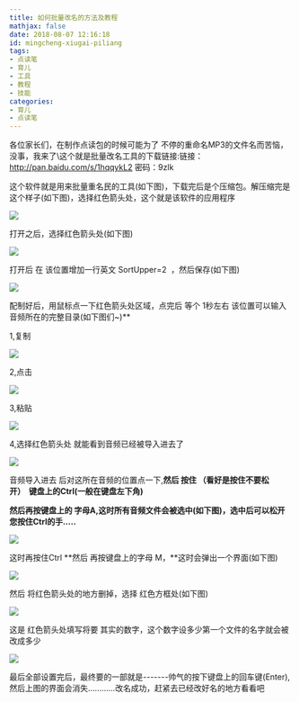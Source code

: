 ```yaml
---
title: 如何批量改名的方法及教程
mathjax: false
date: 2018-08-07 12:16:18
id: mingcheng-xiugai-piliang
tags:
- 点读笔
- 育儿
- 工具
- 教程
- 技能
categories:
- 育儿
- 点读笔
---
```


各位家长们，在制作点读包的时候可能为了 不停的重命名MP3的文件名而苦恼，没事，我来了\这个就是批量改名工具的下载链接:链接：<http://pan.baidu.com/s/1hqqykL2> 密码：9zlk

<!---more--->

这个软件就是用来批量重名民的工具(如下图)，下载完后是个压缩包。解压缩完是这个样子(如下图)，选择红色箭头处，这个就是该软件的应用程序

![](http://img.shihuidaren.cn/baby/b5eefa70969c0e562ebd834d257ecad0.png)

打开之后，选择红色箭头处(如下图)

![](http://img.shihuidaren.cn/baby/269c80868de0c60fe18224fa0c664fac.jpg)

打开后 在 该位置增加一行英文 SortUpper=2  ，然后保存(如下图)

![](http://img.shihuidaren.cn/baby/f7855955fcd35782c00fa4da3a2e470c.jpg)

配制好后，用鼠标点一下红色箭头处区域，点完后 等个 1秒左右
该位置可以输入音频所在的完整目录(如下图们\~)**

1,复制

![](http://img.shihuidaren.cn/baby/2c5cc74bccb66e06868a825254939340.jpg)

2,点击

![](http://img.shihuidaren.cn/baby/e8f8bb1e977ef75a9e297d1f17bacabe.jpg)

3,粘贴

![](http://img.shihuidaren.cn/baby/180650zfla0q9qwqlzlo90.jpg)

4,选择红色箭头处 就能看到音频已经被导入进去了

![](http://img.shihuidaren.cn/baby/181012x7jxpupuwlcup77j.jpg)

音频导入进去 后对这所在音频的位置点一下,**然后 按住 （看好是按住不要松开）  键盘上的Ctrl(一般在键盘左下角)**

**然后再按键盘上的 字母A,这时所有音频文件会被选中(如下图)，选中后可以松开您按住Ctrl的手.....**

![](http://img.shihuidaren.cn/baby/181441robg3rcb5wbjmonr.jpg)

这时再按住Ctrl **然后 再按键盘上的字母 M，**这时会弹出一个界面(如下图)

![](http://img.shihuidaren.cn/baby/181743yvo3vsc1sk388838.jpg)

然后 将红色箭头处的地方删掉，选择 红色方框处(如下图)

![](http://img.shihuidaren.cn/baby/181932wx73h7lw3afddruv.jpg)

这是 红色箭头处填写将要 其实的数字，这个数字设多少第一个文件的名字就会被改成多少

![](http://img.shihuidaren.cn/baby/182215fgbzlbadawd47cx7.jpg)

最后全部设置完后，最终要的一部就是-------帅气的按下键盘上的回车键(Enter),然后上图的界面会消失............改名成功，赶紧去已经改好名的地方看看吧